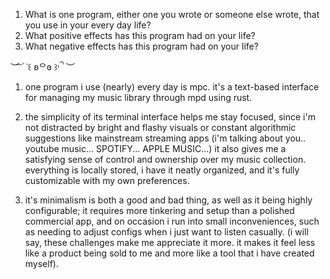1. What is one program, either one you wrote or someone else wrote, that you use in your every day life?
2. What positive effects has this program had on your life?
3. What negative effects has this program had on your life?

︶ ͡ ۫ ˓꒰ ʚᄋɞ ꒱˒ ۫ ͡ ︶

1. one program i use (nearly) every day is mpc. it's a text-based interface for managing my music library through mpd using rust.

2. the simplicity of its terminal interface helps me stay focused, since i'm not distracted by bright and flashy visuals or constant algorithmic suggestions like mainstream streaming apps (i'm talking about you.. youtube music... SPOTIFY... APPLE MUSIC...) it also gives me a satisfying sense of control and ownership over my music collection. everything is locally stored, i have it neatly organized, and it's fully customizable with my own preferences.

3. it's minimalism is both a good and bad thing, as well as it being highly configurable; it requires more tinkering and setup than a polished commercial app, and on occasion i run into small inconveniences, such as needing to adjust configs when i just want to listen casually. (i will say, these challenges make me appreciate it more. it makes it feel less like a product being sold to me and more like a tool that i have created myself).
